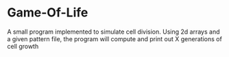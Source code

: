 # Game-Of-Life
A small program implemented to simulate cell division. Using 2d arrays and a given pattern file, the program will compute and print out X generations of cell growth 
